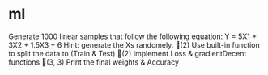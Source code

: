 # ml
Generate 1000 linear samples that follow the following equation: 
Y = 5X1 + 3X2 + 1.5X3 + 6
Hint: generate the Xs randomely. (2)
Use built-in function to split the data to (Train & Test) (2)
Implement Loss & gradientDecent functions (3, 3)
Print the final weights & Accuracy


